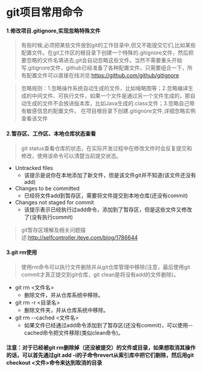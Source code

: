 # git项目常用命令

#### 1.修改项目.gitignore,实现忽略特殊文件

> 有些时候,必须把某些文件放到git的工作目录中,但又不能提交它们,比如某些配置文件。在git工作区的根目录下创建一个特殊的.gitignore文件，然后把要忽略的文件名填进去,git会自动忽略这些文件。当然不需要重头开始写.gitignore文件，github已经准备了各种配置文件，只需要组合一下，所有配置文件可以直接在线浏览:https://github.com/github/gitignore

> 忽略规则：1.忽略操作系统自动生成的文件，比如缩略图等；2.忽略编译生成的中间文件、可执行文件，如果一个文件是通过另一个文件生成的，那自动生成的文件不会放进版本库，比如Java生成的.class文件；3.忽略自己带有敏感信息的配置文件。
> 在项目根目录下创建.gitignore文件,详细忽略实例查看该文件

#### 2.暂存区、工作区、本地仓库状态查看

> git status查看仓库的状态，在实际开发过程中在修改文件时会反复提交和修改，使用该命令可以清楚当前提交状态。

- Untracked files
  - 该提示是说你在本地添加了新文件，但是该文件git并不知道(该文件还没有add)
- Changes to be committed
  - 已经将文件add到暂存区，需要将文件提交到本地仓库(还没有commit)
- Changes not staged for commit
  - 该提示表示已经执行过add命令，添加到了暂存区，但是这些文件又修改了(没有执行commit)

> git暂存区理解及相关问题描述:http://selfcontroller.iteye.com/blog/1786644

#### 3.git rm使用

> 使用rm命令可以执行文件删除并从git仓库管理中移除(注意，最后使用git commit才真正提交到git仓库，git clean是将没有add的文件删除)。

- git rm <文件名>
  - 删除文件，并从仓库系统中移除。
- git rm -r <目录名>
  - 删除文件夹，并从仓库系统中移除。
- git rm --cached <文件名>
  - 如果文件已经通过add命令添加到了暂存区(还没有commit)，可以使用--cached命令把文件移除(类似clean命令)。
#### 注意：对于已经被git rm删除掉（还没被提交）的文件或目录，如果想取消其操作的话，可以首先通过git add -i的子命令revert从索引库中把它们剔除，然后用git checkout <文件>命令来达到取消的目录


